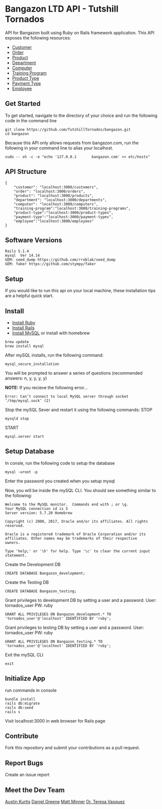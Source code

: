 # Bangazon LTD API - Tutshill Tornados

API for Bangazon built using Ruby on Rails framework application.
This API exposes the following resources:
* [Customer](https://github.com/TutshillTornados/bangazon/blob/master/customer.md)
* [Order](https://github.com/TutshillTornados/bangazon/blob/master/order.md)
* [Product](https://github.com/TutshillTornados/bangazon/blob/master/product.md)
* [Department](https://github.com/TutshillTornados/bangazon/blob/master/department.md)
* [Computer](https://github.com/TutshillTornados/bangazon/blob/master/computer.md)
* [Training Program](https://github.com/TutshillTornados/bangazon/blob/master/training_programs.md)
* [Product Type](https://github.com/TutshillTornados/bangazon/blob/master/product_type.md)
* [Payment Type](https://github.com/TutshillTornados/bangazon/blob/master/payment_type.md)
* [Employee](https://github.com/TutshillTornados/bangazon/blob/master/employee.md)

## Get Started
To get started, navigate to the directory of your choice and run the following code in the command line
```
git clone https://github.com/TutshillTornados/bangazon.git
cd bangazon
```
Because this API only allows requests from bangazon.com, run the following in your command line to alias your localhost.
```
sudo -- sh -c -e "echo '127.0.0.1       bangazon.com' >> etc/hosts"
```

## API Structure
```
{
    "customer": "localhost:3000/customers", 
    "order": "localhost:3000/orders", 
    "product": "localhost:3000/products",
    "department": "localhost:3000/departments",
    "computer": "localhost:3000/computers",
    "training-program":"localhost:3000/training-programs",
    "product-type":"localhost:3000/product-types",
    "payment-type":"localhost:3000/payment-types",
    "employee":"localhost:3000/employees"
}
```

## Software Versions

```
Rails 5.1.4
mysql  Ver 14.14
GEM: seed_dump https://github.com/rroblak/seed_dump
GEM: faker https://github.com/stympy/faker
```

## Setup

If you would like to run this api on your local machine, these installation tips are a helpful quick start. 

## Install

* [Install Ruby](https://www.ruby-lang.org/en/documentation/installation/)
* [Install Rails](https://github.com/tbsvttr/install-ruby-and-rails)
* [Install MySQL](https://www.mysql.com/downloads/) or install with homebrew

```
brew update
brew install mysql
```
After mySQL installs, run the following command:
```
mysql_secure_installation
```
You will be prompted to answer a series of questions (recommended answers: n, y, y, y, y)

**NOTE:** If you recieve the following error...
```
Error: Can’t connect to local MySQL server through socket ‘/tmp/mysql.sock’ (2)
```
Stop the mySQL Sever and restart it using the following commands:
STOP
```
mysqld stop
```
START
```
mysql.server start
```
## Setup Database
In consle, run the following code to setup the database
```
mysql -uroot -p
```
Enter the password you created when you setup mysql

Now, you will be inside the mySQL CLI. You should see something similar to the following:
```
Welcome to the MySQL monitor.  Commands end with ; or \g.
Your MySQL connection id is 5
Server version: 5.7.20 Homebrew

Copyright (c) 2000, 2017, Oracle and/or its affiliates. All rights reserved.

Oracle is a registered trademark of Oracle Corporation and/or its
affiliates. Other names may be trademarks of their respective
owners.

Type 'help;' or '\h' for help. Type '\c' to clear the current input statement.
```
Create the Development DB
```
CREATE DATABASE Bangazon_development;
```
Create the Testing DB
```
CREATE DATABASE Bangazon_testing;
```
Grant privileges to development DB by setting a user and a password. User: tornados_user PW: ruby
```
GRANT ALL PRIVILEGES ON Bangazon_development.* TO 'tornados_user'@'localhost' IDENTIFIED BY 'ruby';
```
Grant privileges to testing DB by setting a user and a password. User: tornados_user PW: ruby
```
GRANT ALL PRIVILEGES ON Bangazon_testing.* TO 'tornados_user'@'localhost' IDENTIFIED BY 'ruby';
```
Exit the mySQL CLI
```
exit
```

## Initialize App

run commands in console
``` 
bundle install
rails db:migrate
rails db:seed
rails s
```
Visit localhost:3000 in web browser for Rails page

## Contribute
Fork this repository and submit your contributions as a pull request.

## Report Bugs
Create an issue report

## Meet the Dev Team
[Austin Kurtis](https://github.com/austinKurtis)
[Daniel Greene](https://github.com/danielgreene101)
[Matt Minner](https://github.com/Mminner4248)
[Dr. Teresa Vasquez](https://github.com/drteresavasquez)
